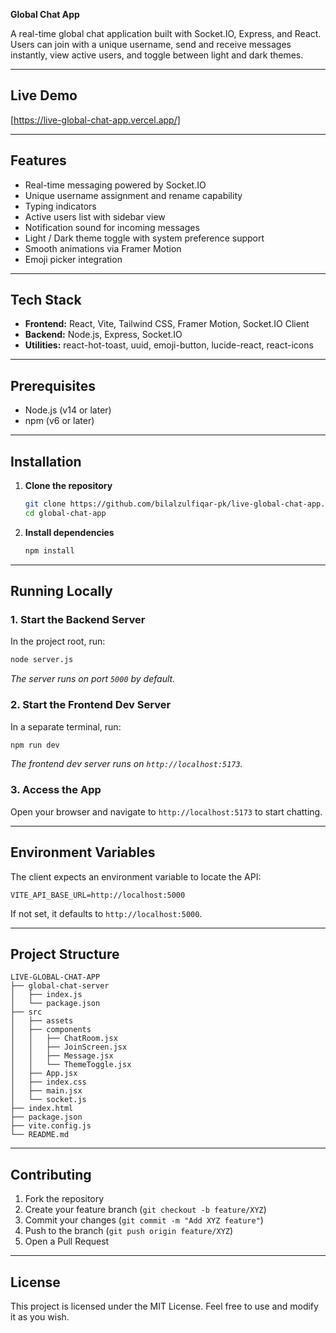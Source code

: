 **Global Chat App**

A real-time global chat application built with Socket.IO, Express, and React. Users can join with a unique username, send and receive messages instantly, view active users, and toggle between light and dark themes.

---

## Live Demo

[https://live-global-chat-app.vercel.app/]

---

## Features

- Real-time messaging powered by Socket.IO  
- Unique username assignment and rename capability  
- Typing indicators  
- Active users list with sidebar view  
- Notification sound for incoming messages  
- Light / Dark theme toggle with system preference support  
- Smooth animations via Framer Motion  
- Emoji picker integration

---

## Tech Stack

- **Frontend:** React, Vite, Tailwind CSS, Framer Motion, Socket.IO Client  
- **Backend:** Node.js, Express, Socket.IO  
- **Utilities:** react-hot-toast, uuid, emoji-button, lucide-react, react-icons

---

## Prerequisites

- Node.js (v14 or later)  
- npm (v6 or later)

---

## Installation

1. **Clone the repository**  
   ```bash
   git clone https://github.com/bilalzulfiqar-pk/live-global-chat-app.git
   cd global-chat-app
   ```
2. **Install dependencies**  
   ```bash
   npm install
   ```

---

## Running Locally

### 1. Start the Backend Server  
In the project root, run:
```bash
node server.js
```  
_The server runs on port `5000` by default._

### 2. Start the Frontend Dev Server  
In a separate terminal, run:
```bash
npm run dev
```  
_The frontend dev server runs on `http://localhost:5173`._

### 3. Access the App  
Open your browser and navigate to `http://localhost:5173` to start chatting.

---

## Environment Variables

The client expects an environment variable to locate the API:

```env
VITE_API_BASE_URL=http://localhost:5000
```

If not set, it defaults to `http://localhost:5000`.

---

## Project Structure

```
LIVE-GLOBAL-CHAT-APP
├── global-chat-server
│   ├── index.js
│   └── package.json
├── src
│   ├── assets
│   ├── components
│   │   ├── ChatRoom.jsx
│   │   ├── JoinScreen.jsx
│   │   ├── Message.jsx
│   │   └── ThemeToggle.jsx
│   ├── App.jsx
│   ├── index.css
│   ├── main.jsx
│   └── socket.js
├── index.html
├── package.json
├── vite.config.js
└── README.md
```

---



## Contributing

1. Fork the repository
2. Create your feature branch (`git checkout -b feature/XYZ`)
3. Commit your changes (`git commit -m "Add XYZ feature"`)
4. Push to the branch (`git push origin feature/XYZ`)
5. Open a Pull Request

---

## License

This project is licensed under the MIT License. Feel free to use and modify it as you wish.

